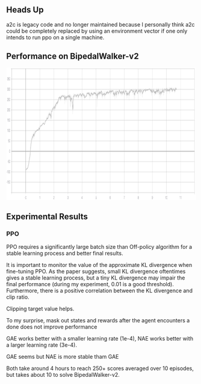 ## Heads Up

a2c is legacy code and no longer maintained because I personally think a2c could be completely replaced by using an environment vector if one only intends to run ppo on a single machine.

## Performance on BipedalWalker-v2

<p align="center">
<img src="/results/ppo/time.png" alt="average score in tensorboard" height="350">
</p>

## Experimental Results 

### PPO

PPO requires a significantly large batch size than Off-policy algorithm for a stable learning process and better final results.

It is important to monitor the value of the approximate KL divergence when fine-tuning PPO. As the paper suggests, small KL divergence oftentimes gives a stable learning process, but a tiny KL divergence may impair the final performance (during my experiment, 0.01 is a good threshold). Furthermore, there is a positive correlation between the KL divergence and clip ratio.

Clipping target value helps.

To my surprise, mask out states and rewards after the agent encounters a done does not improve performance

GAE works better with a smaller learning rate (1e-4), NAE works better with a larger learning rate (3e-4).

GAE seems but NAE is more stable tham GAE

Both take around 4 hours to reach 250+ scores averaged over 10 episodes, but takes about 10 to solve BipedalWalker-v2.